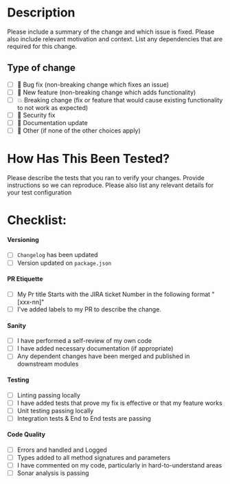 # Description

Please include a summary of the change and which issue is fixed.
Please also include relevant motivation and context.
List any dependencies that are required for this change.


## Type of change
- [ ] :bug: Bug fix (non-breaking change which fixes an issue)
- [ ] :rocket: New feature (non-breaking change which adds functionality)
- [ ] :boom: Breaking change (fix or feature that would cause existing functionality to not work as expected)
- [ ] :closed_lock_with_key: Security fix
- [ ] :notebook: Documentation update
- [ ] :whale2: Other (if none of the other choices apply)

# How Has This Been Tested?

Please describe the tests that you ran to verify your changes.
Provide instructions so we can reproduce.
Please also list any relevant details for your test configuration

# Checklist:

#### Versioning
- [ ] `Changelog` has been updated
- [ ] Version updated on `package.json`

#### PR Etiquette
- [ ] My Pr title Starts with the JIRA ticket Number in the following format "[xxx-nn]"
- [ ] I've added labels to my PR to describe the change.

#### Sanity
- [ ] I have performed a self-review of my own code
- [ ] I have added necessary documentation (if appropriate)
- [ ] Any dependent changes have been merged and published in downstream modules

#### Testing
- [ ] Linting passing locally
- [ ] I have added tests that prove my fix is effective or that my feature works
- [ ] Unit testing passing locally
- [ ] Integration tests & End to End tests are passing

#### Code Quality
- [ ] Errors and handled and Logged
- [ ] Types added to all method signatures and parameters
- [ ] I have commented on my code, particularly in hard-to-understand areas
- [ ] Sonar analysis is passing
